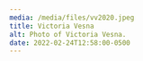 ```yaml
---
media: /media/files/vv2020.jpeg
title: Victoria Vesna
alt: Photo of Victoria Vesna.
date: 2022-02-24T12:58:00-0500
---
```

